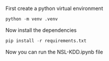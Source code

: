 First create a python virtual environment

```python
python -m venv .venv
```

Now install the dependencies

```python
pip install -r requirements.txt
```

Now you can run the NSL-KDD.ipynb file
